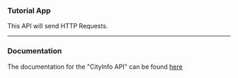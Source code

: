 ### Tutorial App
This API will send HTTP Requests.

---

### Documentation
The documentation for the "CityInfo API" can be found [here](https://docs.senseidev.com/dokumentation/.net/core/cityinfo)